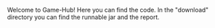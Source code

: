 Welcome to Game-Hub!
Here you can find the code.
In the "download" directory you can find the runnable jar and the report.